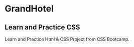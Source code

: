 # GrandHotel
Learn and Practice CSS
----------------------
Learn and Practice Html & CSS Project from CSS Bootcamp.

